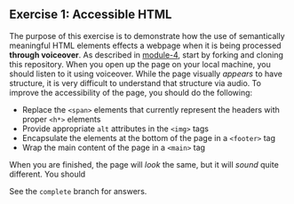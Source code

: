 ## Exercise 1: Accessible HTML

The purpose of this exercise is to demonstrate how the use of semantically meaningful HTML elements effects a webpage when it is being processed **through voiceover**.  As described in [module-4](https://github.com/info343c-a16/m4-git-intro), start by forking and cloning this repository. When you open up the page on your local machine, you should listen to it using voiceover. While the page visually _appears_ to have structure, it is very difficult to understand that structure via audio. To improve the accessibility of the page, you should do the following:

- Replace the `<span>` elements that currently represent the headers with proper `<h*>` elements
- Provide appropriate `alt` attributes in the `<img>` tags
- Encapsulate the elements at the bottom of the page in a `<footer>` tag
- Wrap the main content of the page in a `<main>` tag

When you are finished, the page will _look_ the same, but it will _sound_ quite different. You should


See the `complete` branch for answers.
